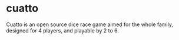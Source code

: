 # cuatto
Cuatto is an open source dice race game aimed for the whole family, designed for 4 players, and playable by 2 to 6. 
